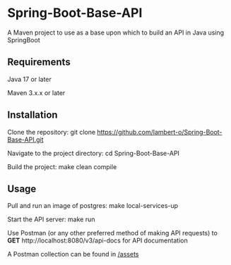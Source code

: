 # Spring-Boot-Base-API

A Maven project to use as a base upon which to build an API in Java using SpringBoot

## Requirements
Java 17 or later

Maven 3.x.x or later

## Installation

Clone the repository: git clone https://github.com/lambert-o/Spring-Boot-Base-API.git

Navigate to the project directory: cd Spring-Boot-Base-API

Build the project: make clean compile

## Usage

Pull and run an image of postgres: make local-services-up

Start the API server: make run

Use Postman (or any other preferred method of making API requests) to **GET** http://localhost:8080/v3/api-docs for API documentation

A Postman collection can be found in [/assets](assets)
